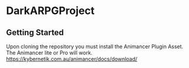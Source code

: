 # DarkARPGProject

<!-- GETTING STARTED -->
## Getting Started

Upon cloning the repository you must install the Animancer Plugin Asset.
The Animancer lite or Pro will work.
https://kybernetik.com.au/animancer/docs/download/
